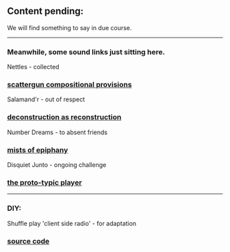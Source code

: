 ## Content pending:

We will find something to say in due course.

------------------------------------
### Meanwhile, some sound links just sitting here.

Nettles - collected
### [scattergun compositional provisions](https://apatchofnettles.github.io/nettles/index.html)

Salamand'r - out of respect
### [deconstruction as reconstruction](https://apatchofnettles.github.io/salamandr/index.html)

Number Dreams - to absent friends
### [mists of epiphany](https://apatchofnettles.github.io/numbers/index.html)

Disquiet Junto - ongoing challenge
### [the proto-typic player](https://disquietjuntoradio.github.io/DisquietJuntoRadio/)


------------------------------------
### DIY:
Shuffle play 'client side radio' - for adaptation
### [source code](https://github.com/DisquietJuntoRadio/DisquietJuntoRadio)
